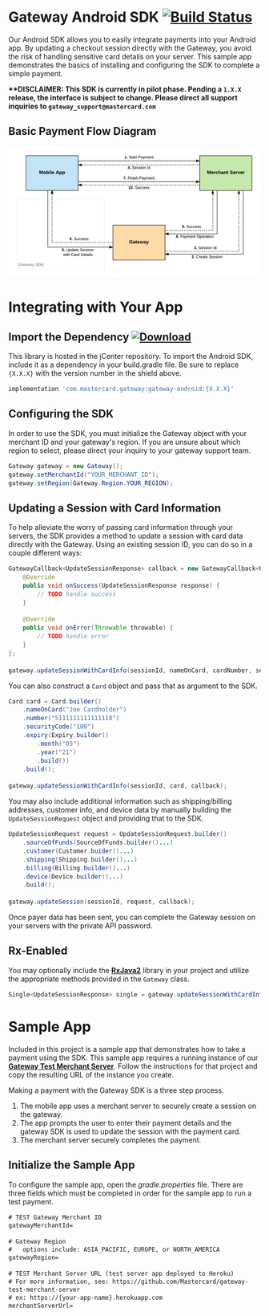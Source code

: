 # Gateway Android SDK [![Build Status](https://travis-ci.org/Mastercard/gateway-android-sdk.svg?branch=master)](https://travis-ci.org/Mastercard/gateway-android-sdk)

Our Android SDK allows you to easily integrate payments into your Android app. By updating a checkout session directly with the Gateway, you avoid the risk of handling sensitive card details on your server. This sample app demonstrates the basics of installing and configuring the SDK to complete a simple payment.

**\*\*DISCLAIMER: This SDK is currently in pilot phase. Pending a `1.X.X` release, the interface is subject to change. Please direct all support inquiries to `gateway_support@mastercard.com`**

## Basic Payment Flow Diagram

![Payment Flow](./payment-flow.png "payment Flow")

# Integrating with Your App

## Import the Dependency [![Download](https://api.bintray.com/packages/mpgs/Android/gateway-android-sdk/images/download.svg)](https://bintray.com/mpgs/Android/gateway-android-sdk/_latestVersion) 

This library is hosted in the jCenter repository. To import the Android SDK, include it as a dependency in your build.gradle file. Be sure to replace `{X.X.X}` with the version number in the shield above.

```groovy
implementation 'com.mastercard.gateway:gateway-android:{X.X.X}'
```

## Configuring the SDK

In order to use the SDK, you must initialize the Gateway object with your merchant ID and your gateway's region. If you are unsure about which region to select, please direct your inquiry to your gateway support team.

```java
Gateway gateway = new Gateway();
gateway.setMerchantId("YOUR_MERCHANT_ID");
gateway.setRegion(Gateway.Region.YOUR_REGION);
```

## Updating a Session with Card Information

To help alleviate the worry of passing card information through your servers, the SDK provides a method to update a session with card data directly with the Gateway. Using an existing session ID, you can do so in a couple different ways:

```java
GatewayCallback<UpdateSessionResponse> callback = new GatewayCallback<UpdateSessionResponse>() {
    @Override
    public void onSuccess(UpdateSessionResponse response) {
        // TODO handle success
    }
    
    @Override
    public void onError(Throwable throwable) {
        // TODO handle error
    }
};

gateway.updateSessionWithCardInfo(sessionId, nameOnCard, cardNumber, securityCode, expiryMM, expiryYY, callback);
```

You can also construct a `Card` object and pass that as argument to the SDK.

```java
Card card = Card.builder()
    .nameOnCard("Joe Cardholder")
    .number("5111111111111118")
    .securityCode("100")
    .expiry(Expiry.builder()
        .month("05")
        .year("21")
        .build())
    .build();

gateway.updateSessionWithCardInfo(sessionId, card, callback);
```

You may also include additional information such as shipping/billing addresses, customer info, and device data by manually building the `UpdateSessionRequest` object and providing that to the SDK.

```java
UpdateSessionRequest request = UpdateSessionRequest.builder()
    .sourceOfFunds(SourceOfFunds.builder()...)
    .customer(Customer.buider()...)
    .shipping(Shipping.builder()...)
    .billing(Billing.builder()...)
    .device(Device.builder()...)
    .build();

gateway.updateSession(sessionId, request, callback);
```

Once payer data has been sent, you can complete the Gateway session on your servers with the private API password.


## Rx-Enabled

You may optionally include the **[RxJava2]** library in your project and utilize the appropriate methods provided in the `Gateway` class.

```java
Single<UpdateSessionResponse> single = gateway.updateSessionWithCardInfo(session, card);
```

# Sample App

Included in this project is a sample app that demonstrates how to take a payment using the SDK. This sample app requires a running instance of our **[Gateway Test Merchant Server]**. Follow the instructions for that project and copy the resulting URL of the instance you create.

Making a payment with the Gateway SDK is a three step process.

1. The mobile app uses a merchant server to securely create a session on the gateway.
1. The app prompts the user to enter their payment details and the gateway SDK is used to update the session with the payment card.
1. The merchant server securely completes the payment.

## Initialize the Sample App

To configure the sample app, open the *gradle.properties* file. There are three fields which must be completed in order for the sample app to run a test payment.

```properties
# TEST Gateway Merchant ID
gatewayMerchantId=

# Gateway Region
#   options include: ASIA_PACIFIC, EUROPE, or NORTH_AMERICA
gatewayRegion=

# TEST Merchant Server URL (test server app deployed to Heroku)
# For more information, see: https://github.com/Mastercard/gateway-test-merchant-server
# ex: https://{your-app-name}.herokuapp.com
merchantServerUrl=
```



[RxJava2]: https://github.com/ReactiveX/RxJava
[Gateway Test Merchant Server]: https://github.com/Mastercard/gateway-test-merchant-server
